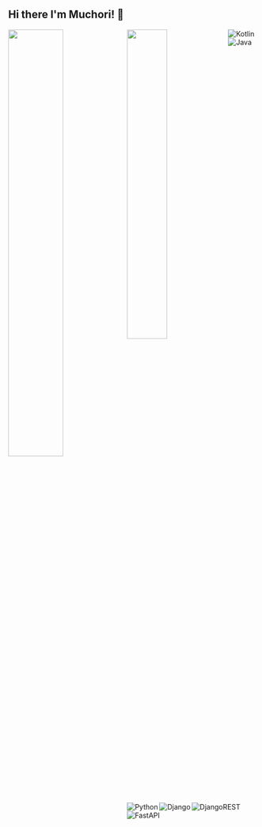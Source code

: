 ## Hi there I'm Muchori! 👋

<img align="left" width="47%" src="https://github-readme-stats.vercel.app/api?username=Muchori&show_icons=true&theme=radical"/>
<img align="left" width="40%" src="https://github-readme-stats.vercel.app/api/top-langs/?username=Muchori&layout=compact"/>


<img align="left" alt="Kotlin" src="https://img.shields.io/badge/kotlin-%230095D5.svg?style=for-the-badge&logo=kotlin&logoColor=white"/>
<img align="left" alt="Java" src="https://img.shields.io/badge/java-%23ED8B00.svg?style=for-the-badge&logo=java&logoColor=white"/>
<img align="left" alt="Python" src="https://img.shields.io/badge/python-3670A0?style=for-the-badge&logo=python&logoColor=ffdd54"/>
<img align="left" alt="Django" src="https://img.shields.io/badge/django-%23092E20.svg?style=for-the-badge&logo=django&logoColor=white" />
<img alt="DjangoREST" src="https://img.shields.io/badge/DJANGO-REST-ff1709?style=for-the-badge&logo=django&logoColor=white&color=ff1709&labelColor=gray"/>
<img alt="FastAPI" src="https://img.shields.io/badge/FastAPI-005571?style=for-the-badge&logo=fastapi"/>

